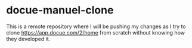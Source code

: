 # docue-manuel-clone
This is a remote repository where I will be pushing my changes as I try to clone https://app.docue.com/2/home from scratch without knowing how they developed it.
